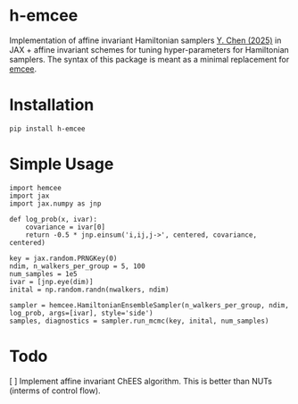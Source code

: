 # h-emcee
Implementation of affine invariant Hamiltonian samplers [Y. Chen (2025)](https://arxiv.org/abs/2505.02987) in JAX + affine invariant schemes for tuning hyper-parameters for Hamiltonian samplers. The syntax of this package is meant as a minimal replacement for [emcee](https://github.com/dfm/emcee).

# Installation
```
pip install h-emcee
```

# Simple Usage
```
import hemcee
import jax
import jax.numpy as jnp

def log_prob(x, ivar):
    covariance = ivar[0]
    return -0.5 * jnp.einsum('i,ij,j->', centered, covariance, centered)

key = jax.random.PRNGKey(0)
ndim, n_walkers_per_group = 5, 100
num_samples = 1e5
ivar = [jnp.eye(dim)]
inital = np.random.randn(nwalkers, ndim)

sampler = hemcee.HamiltonianEnsembleSampler(n_walkers_per_group, ndim, log_prob, args=[ivar], style='side')
samples, diagnostics = sampler.run_mcmc(key, inital, num_samples)
```

# Todo
[ ] Implement affine invariant ChEES algorithm. This is better than NUTs (interms of control flow).